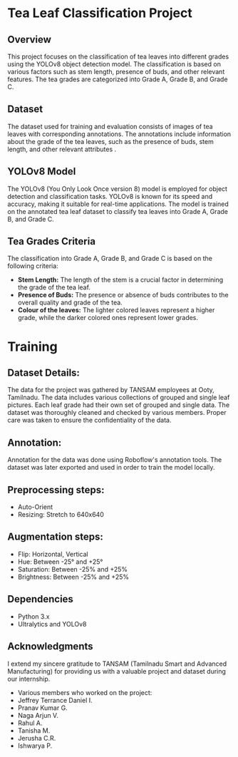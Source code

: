 # Tea Leaf Classification Project

## Overview

This project focuses on the classification of tea leaves into different grades using the YOLOv8 object detection model. The classification is based on various factors such as stem length, presence of buds, and other relevant features. The tea grades are categorized into Grade A, Grade B, and Grade C.

## Dataset

The dataset used for training and evaluation consists of images of tea leaves with corresponding annotations. The annotations include information about the grade of the tea leaves, such as the presence of buds, stem length, and other relevant attributes .

## YOLOv8 Model

The YOLOv8 (You Only Look Once version 8) model is employed for object detection and classification tasks. YOLOv8 is known for its speed and accuracy, making it suitable for real-time applications. The model is trained on the annotated tea leaf dataset to classify tea leaves into Grade A, Grade B, and Grade C.

## Tea Grades Criteria

The classification into Grade A, Grade B, and Grade C is based on the following criteria:

- **Stem Length:** The length of the stem is a crucial factor in determining the grade of the tea leaf.
- **Presence of Buds:** The presence or absence of buds contributes to the overall quality and grade of the tea.
- **Colour of the leaves:** The lighter colored leaves represent a higher grade, while the darker colored ones represent lower grades.

# Training
## Dataset Details:
The data for the project was gathered by TANSAM employees at Ooty, Tamilnadu. The data includes various collections of grouped and single leaf pictures.
Each leaf grade had their own set of grouped and single data. The dataset was thoroughly cleaned and checked by various members. Proper care was taken to ensure the confidentiality of the data.

## Annotation:
Annotation for the data was done using Roboflow's annotation tools. The dataset was later exported and used in order to train the model locally.

## Preprocessing steps:
- Auto-Orient
- Resizing: Stretch to 640x640

## Augmentation steps:
- Flip: Horizontal, Vertical
- Hue: Between -25° and +25°
- Saturation: Between -25% and +25%
- Brightness: Between -25% and +25%

## Dependencies

- Python 3.x
- Ultralytics and YOLOv8

## Acknowledgments
I extend my sincere gratitude to TANSAM (Tamilnadu Smart and Advanced Manufacturing) for providing us with a valuable project and dataset during our internship. 

- Various members who worked on the project:
- Jeffrey Terrance Daniel I.
- Pranav Kumar G.
- Naga Arjun V.
- Rahul A.
- Tanisha M.
- Jerusha C.R.
- Ishwarya P.
